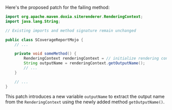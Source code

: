 Here's the proposed patch for the failing method:
```java
import org.apache.maven.doxia.siterenderer.RenderingContext;
import java.lang.String;

// Existing imports and method signature remain unchanged

public class SCoverageReportMojo {
    // ...

    private void someMethod() {
        RenderingContext renderingContext = // initialize rendering context
        String outputName = renderingContext.getOutputName();
        // ...
    }

    // ...
}
```
This patch introduces a new variable `outputName` to extract the output name from the `RenderingContext` using the newly added method `getOutputName()`.